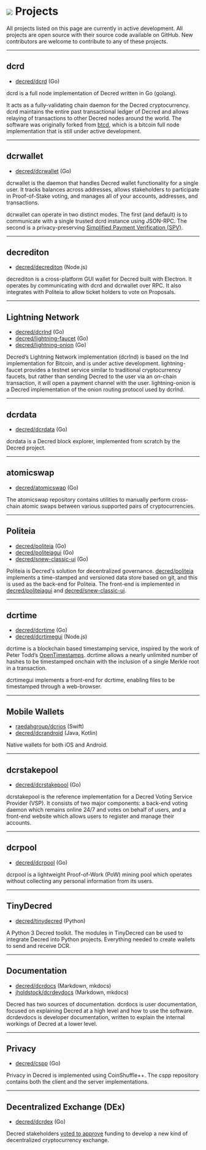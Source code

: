 # <img class="dcr-icon" src="/img/dcr-icons/Info.svg" /> Projects

All projects listed on this page are currently in active development.
All projects are open source with their source code available on GitHub.
New contributors are welcome to contribute to any of these projects.

---

## dcrd

- [decred/dcrd](https://github.com/decred/dcrd) (Go)

dcrd is a full node implementation of Decred written in Go (golang).

It acts as a fully-validating chain daemon for the Decred cryptocurrency.
dcrd maintains the entire past transactional ledger of Decred and allows relaying
of transactions to other Decred nodes around the world.
The software was originally forked from [btcd](https://github.com/btcsuite/btcd),
which is a bitcoin full node implementation that is still under active development.

---

## dcrwallet

- [decred/dcrwallet](https://github.com/decred/dcrwallet) (Go)

dcrwallet is the daemon that handles Decred wallet functionality for a single user.
It tracks balances across addresses, allows stakeholders to participate in Proof-of-Stake voting,
and manages all of your accounts, addresses, and transactions.

dcrwallet can operate in two distinct modes.
The first (and default) is to communicate with a single trusted dcrd instance using JSON-RPC.
The second is a privacy-preserving
[Simplified Payment Verification (SPV)](https://docs.decred.org/wallets/spv/).

---

## decrediton

- [decred/decrediton](https://github.com/decred/decrediton) (Node.js)

decrediton is a cross-platform GUI wallet for Decred built with Electron.
It operates by communicating with dcrd and dcrwallet over RPC.
It also integrates with Politeia to allow ticket holders to vote on Proposals.

---

## Lightning Network

- [decred/dcrlnd](https://github.com/decred/dcrlnd) (Go)
- [decred/lightning-faucet](https://github.com/decred/lightning-faucet) (Go)
- [decred/lightning-onion](https://github.com/decred/lightning-onion) (Go)

Decred’s Lightning Network implementation (dcrlnd) is based on the lnd implementation
for Bitcoin, and is under active development.
lightning-faucet provides a testnet service similar to traditional cryptocurrency faucets,
but rather than sending Decred to the user via an on-chain transaction, it will open a
payment channel with the user.
lightning-onion is a Decred implementation of the onion routing protocol used by dcrlnd.

---

## dcrdata

- [decred/dcrdata](https://github.com/decred/dcrdata) (Go)

dcrdata is a Decred block explorer, implemented from scratch by the Decred project.

---

## atomicswap

- [decred/atomicswap](https://github.com/decred/atomicswap) (Go)

The atomicswap repository contains utilities to manually perform cross-chain atomic
swaps between various supported pairs of cryptocurrencies.

---

## Politeia

- [decred/politeia](https://github.com/decred/politeia) (Go)
- [decred/politeiagui](https://github.com/decred/politeiagui) (Go)
- [decred/snew-classic-ui](https://github.com/decred/snew-classic-ui) (Go)

Politeia is Decred's solution for decentralized governance.
[decred/politeia](https://github.com/decred/politeia) implements
a time-stamped and versioned data store based on git,
and this is used as the back-end for Politeia.
The front-end is implemented in [decred/politeiagui](https://github.com/decred/politeiagui)
and [decred/snew-classic-ui](https://github.com/decred/snew-classic-ui).

---

## dcrtime

- [decred/dcrtime](https://github.com/decred/dcrtime) (Go)
- [decred/dcrtimegui](https://github.com/decred/dcrtimegui) (Node.js)

dcrtime is a blockchain based timestamping service,
inspired by the work of Peter Todd’s
[OpenTimestamps](https://petertodd.org/2016/opentimestamps-announcement).
dcrtime allows a nearly unlimited number of hashes
to be timestamped onchain with the inclusion of a
single Merkle root in a transaction.

dcrtimegui implements a front-end for dcrtime,
enabling files to be timestamped through a web-browser.

---

## Mobile Wallets

- [raedahgroup/dcrios](https://github.com/raedahgroup/dcrios) (Swift)
- [decred/dcrandroid](https://github.com/decred/dcrandroid) (Java, Kotlin)

Native wallets for both iOS and Android.

---

## dcrstakepool

- [decred/dcrstakepool](https://github.com/decred/dcrstakepool) (Go)

dcrstakepool is the reference implementation for a Decred Voting Service Provider
(VSP).
It consists of two major components: a back-end voting daemon which remains online
24/7 and votes on behalf of users, and a front-end website which allows users to
register and manage their accounts.

---

## dcrpool

- [decred/dcrpool](https://github.com/decred/dcrpool) (Go)

dcrpool is a lightweight Proof-of-Work (PoW) mining pool which operates
without collecting any personal information from its users.

---

## TinyDecred

- [decred/tinydecred](https://github.com/decred/tinydecred) (Python)

A Python 3 Decred toolkit.
The modules in TinyDecred can be used to integrate Decred into Python projects.
Everything needed to create wallets to send and receive DCR.

---

## Documentation

- [decred/dcrdocs](https://github.com/decred/dcrdocs) (Markdown, mkdocs)
- [jholdstock/dcrdevdocs](https://github.com/jholdstock/dcrdevdocs) (Markdown, mkdocs)

Decred has two sources of documentation. dcrdocs is user documentation,
focused on explaining Decred at a high level and how to use the software.
dcrdevdocs is developer documentation, written to explain the internal
workings of Decred at a lower level.

---

## Privacy

- [decred/cspp](https://github.com/decred/cspp) (Go)

Privacy in Decred is implemented using CoinShuffle++.
The cspp repository contains both the client and the server implementations.

---

## Decentralized Exchange (DEx)

- [decred/dcrdex](https://github.com/decred/dcrdex) (Go)

Decred stakeholders [voted to approve](https://proposals.decred.org/proposals/417607aaedff2942ff3701cdb4eff76637eca4ed7f7ba816e5c0bd2e971602e1)
funding to develop a new kind of decentralized cryptocurrency exchange.
